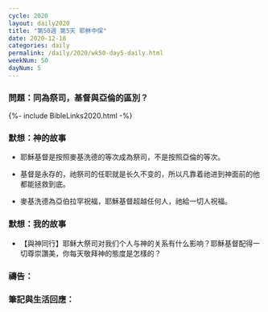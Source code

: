 ```yaml
---
cycle: 2020
layout: daily2020
title: "第50週 第5天 耶稣中保"
date: 2020-12-18
categories: daily
permalink: /daily/2020/wk50-day5-daily.html
weekNum: 50
dayNum: 5
---
```


### 問題：同為祭司，基督與亞倫的區別？

{%- include BibleLinks2020.html -%}

### 默想：神的故事 
+ 耶穌基督是按照麥基洗德的等次成為祭司，不是按照亞倫的等次。

+ 基督是永存的，祂祭司的任职就是长久不变的，所以凡靠着祂进到神面前的他都能拯救到底。

+ 麥基洗德為亞伯拉罕祝福，耶穌基督超越任何人，祂給一切人祝福。

### 默想：我的故事
+ 【與神同行】耶稣大祭司对我们个人与神的关系有什么影响？耶穌基督配得一切尊崇讚美，你每天敬拜神的態度是怎樣的？

### 禱告：

### 筆記與生活回應：
